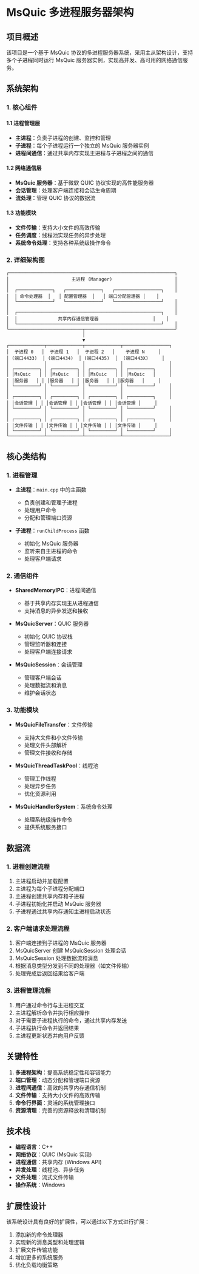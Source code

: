 # MsQuic 多进程服务器架构

## 项目概述

该项目是一个基于 MsQuic 协议的多进程服务器系统，采用主从架构设计，支持多个子进程同时运行 MsQuic 服务器实例，实现高并发、高可用的网络通信服务。

## 系统架构

### 1. 核心组件

#### 1.1 进程管理层

- **主进程**：负责子进程的创建、监控和管理
- **子进程**：每个子进程运行一个独立的 MsQuic 服务器实例
- **进程间通信**：通过共享内存实现主进程与子进程之间的通信

#### 1.2 网络通信层

- **MsQuic 服务器**：基于微软 QUIC 协议实现的高性能服务器
- **会话管理**：处理客户端连接和会话生命周期
- **流处理**：管理 QUIC 协议的数据流

#### 1.3 功能模块

- **文件传输**：支持大小文件的高效传输
- **任务调度**：线程池实现任务的异步处理
- **系统命令处理**：支持各种系统级操作命令

### 2. 详细架构图

```
┌─────────────────────────────────────────────────────────────┐
│                       主进程 (Manager)                       │
│                                                             │
│  ┌─────────────┐   ┌─────────────┐   ┌─────────────────┐    │
│  │ 命令处理器  │   │ 配置管理器  │   │ 端口分配管理器 │    │
│  └─────────────┘   └─────────────┘   └─────────────────┘    │
│                                                             │
│  ┌─────────────────────────────────────────────────────┐    │
│  │               共享内存通信管理器                    │    │
│  └─────────────────────────────────────────────────────┘    │
└───────────────────────────┬─────────────────────────────────┘
                            │
                            ▼
┌─────────────┬─────────────┬─────────────┬─────────────────┐
│  子进程 0   │  子进程 1   │  子进程 2   │    子进程 N     │
│ (端口4433)  │ (端口4434)  │ (端口4435)  │  (端口443X)     │
│             │             │             │                 │
│ ┌─────────┐ │ ┌─────────┐ │ ┌─────────┐ │ ┌─────────┐     │
│ │MsQuic   │ │ │MsQuic   │ │ │MsQuic   │ │ │MsQuic   │     │
│ │服务器   │ │ │服务器   │ │ │服务器   │ │ │服务器   │     │
│ └─────────┘ │ └─────────┘ │ └─────────┘ │ └─────────┘     │
│             │             │             │                 │
│ ┌─────────┐ │ ┌─────────┐ │ ┌─────────┐ │ ┌─────────┐     │
│ │会话管理 │ │ │会话管理 │ │ │会话管理 │ │ │会话管理 │     │
│ └─────────┘ │ └─────────┘ │ └─────────┘ │ └─────────┘     │
│             │             │             │                 │
│ ┌─────────┐ │ ┌─────────┐ │ ┌─────────┐ │ ┌─────────┐     │
│ │文件传输 │ │ │文件传输 │ │ │文件传输 │ │ │文件传输 │     │
│ └─────────┘ │ └─────────┘ │ └─────────┘ │ └─────────┘     │
└─────────────┴─────────────┴─────────────┴─────────────────┘
```

## 核心类结构

### 1. 进程管理

- **主进程**：`main.cpp` 中的主函数
  - 负责创建和管理子进程
  - 处理用户命令
  - 分配和管理端口资源

- **子进程**：`runChildProcess` 函数
  - 初始化 MsQuic 服务器
  - 监听来自主进程的命令
  - 处理客户端请求

### 2. 通信组件

- **SharedMemoryIPC**：进程间通信
  - 基于共享内存实现主从进程通信
  - 支持消息的异步发送和接收

- **MsQuicServer**：QUIC 服务器
  - 初始化 QUIC 协议栈
  - 管理监听器和连接
  - 处理客户端连接请求

- **MsQuicSession**：会话管理
  - 管理客户端会话
  - 处理数据流和消息
  - 维护会话状态

### 3. 功能模块

- **MsQuicFileTransfer**：文件传输
  - 支持大文件和小文件传输
  - 处理文件头部解析
  - 管理文件接收和存储

- **MsQuicThreadTaskPool**：线程池
  - 管理工作线程
  - 处理异步任务
  - 优化资源利用

- **MsQuicHandlerSystem**：系统命令处理
  - 处理系统级操作命令
  - 提供系统服务接口

## 数据流

### 1. 进程创建流程

1. 主进程启动并加载配置
2. 主进程为每个子进程分配端口
3. 主进程创建共享内存和子进程
4. 子进程初始化并启动 MsQuic 服务器
5. 子进程通过共享内存通知主进程启动状态

### 2. 客户端请求处理流程

1. 客户端连接到子进程的 MsQuic 服务器
2. MsQuicServer 创建 MsQuicSession 处理会话
3. MsQuicSession 处理数据流和消息
4. 根据消息类型分发到不同的处理器（如文件传输）
5. 处理完成后返回结果给客户端

### 3. 进程管理流程

1. 用户通过命令行与主进程交互
2. 主进程解析命令并执行相应操作
3. 对于需要子进程执行的命令，通过共享内存发送
4. 子进程执行命令并返回结果
5. 主进程更新状态并向用户反馈

## 关键特性

1. **多进程架构**：提高系统稳定性和容错能力
2. **端口管理**：动态分配和管理端口资源
3. **进程间通信**：高效的共享内存通信机制
4. **文件传输**：支持大小文件的高效传输
5. **命令行界面**：灵活的系统管理接口
6. **资源清理**：完善的资源释放和清理机制

## 技术栈

- **编程语言**：C++
- **网络协议**：QUIC (MsQuic 实现)
- **进程通信**：共享内存 (Windows API)
- **并发处理**：线程池、异步任务
- **文件处理**：流式文件传输
- **操作系统**：Windows

## 扩展性设计

该系统设计具有良好的扩展性，可以通过以下方式进行扩展：

1. 添加新的命令处理器
2. 实现新的消息类型和处理逻辑
3. 扩展文件传输功能
4. 增加更多的系统服务
5. 优化负载均衡策略
